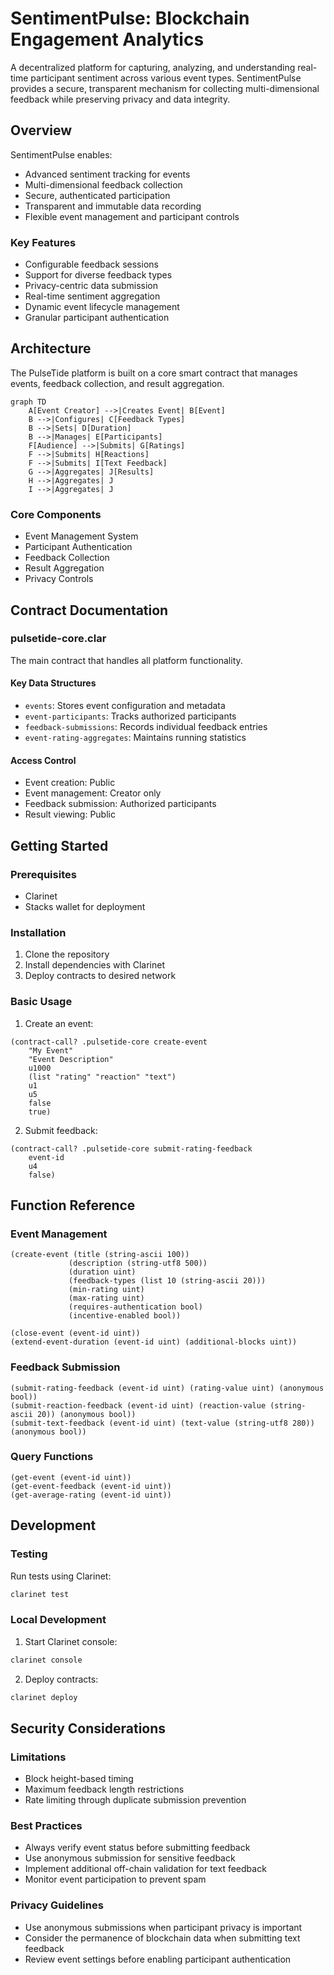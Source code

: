 # SentimentPulse: Blockchain Engagement Analytics

A decentralized platform for capturing, analyzing, and understanding real-time participant sentiment across various event types. SentimentPulse provides a secure, transparent mechanism for collecting multi-dimensional feedback while preserving privacy and data integrity.

## Overview

SentimentPulse enables:
- Advanced sentiment tracking for events
- Multi-dimensional feedback collection
- Secure, authenticated participation
- Transparent and immutable data recording
- Flexible event management and participant controls

### Key Features
- Configurable feedback sessions
- Support for diverse feedback types
- Privacy-centric data submission
- Real-time sentiment aggregation
- Dynamic event lifecycle management
- Granular participant authentication

## Architecture

The PulseTide platform is built on a core smart contract that manages events, feedback collection, and result aggregation.

```mermaid
graph TD
    A[Event Creator] -->|Creates Event| B[Event]
    B -->|Configures| C[Feedback Types]
    B -->|Sets| D[Duration]
    B -->|Manages| E[Participants]
    F[Audience] -->|Submits| G[Ratings]
    F -->|Submits| H[Reactions]
    F -->|Submits| I[Text Feedback]
    G -->|Aggregates| J[Results]
    H -->|Aggregates| J
    I -->|Aggregates| J
```

### Core Components
- Event Management System
- Participant Authentication
- Feedback Collection
- Result Aggregation
- Privacy Controls

## Contract Documentation

### pulsetide-core.clar

The main contract that handles all platform functionality.

#### Key Data Structures
- `events`: Stores event configuration and metadata
- `event-participants`: Tracks authorized participants
- `feedback-submissions`: Records individual feedback entries
- `event-rating-aggregates`: Maintains running statistics

#### Access Control
- Event creation: Public
- Event management: Creator only
- Feedback submission: Authorized participants
- Result viewing: Public

## Getting Started

### Prerequisites
- Clarinet
- Stacks wallet for deployment

### Installation
1. Clone the repository
2. Install dependencies with Clarinet
3. Deploy contracts to desired network

### Basic Usage

1. Create an event:
```clarity
(contract-call? .pulsetide-core create-event 
    "My Event" 
    "Event Description" 
    u1000 
    (list "rating" "reaction" "text") 
    u1 
    u5 
    false 
    true)
```

2. Submit feedback:
```clarity
(contract-call? .pulsetide-core submit-rating-feedback 
    event-id 
    u4 
    false)
```

## Function Reference

### Event Management

```clarity
(create-event (title (string-ascii 100)) 
             (description (string-utf8 500)) 
             (duration uint) 
             (feedback-types (list 10 (string-ascii 20))) 
             (min-rating uint) 
             (max-rating uint) 
             (requires-authentication bool) 
             (incentive-enabled bool))
```

```clarity
(close-event (event-id uint))
(extend-event-duration (event-id uint) (additional-blocks uint))
```

### Feedback Submission

```clarity
(submit-rating-feedback (event-id uint) (rating-value uint) (anonymous bool))
(submit-reaction-feedback (event-id uint) (reaction-value (string-ascii 20)) (anonymous bool))
(submit-text-feedback (event-id uint) (text-value (string-utf8 280)) (anonymous bool))
```

### Query Functions

```clarity
(get-event (event-id uint))
(get-event-feedback (event-id uint))
(get-average-rating (event-id uint))
```

## Development

### Testing
Run tests using Clarinet:
```bash
clarinet test
```

### Local Development
1. Start Clarinet console:
```bash
clarinet console
```

2. Deploy contracts:
```bash
clarinet deploy
```

## Security Considerations

### Limitations
- Block height-based timing
- Maximum feedback length restrictions
- Rate limiting through duplicate submission prevention

### Best Practices
- Always verify event status before submitting feedback
- Use anonymous submission for sensitive feedback
- Implement additional off-chain validation for text feedback
- Monitor event participation to prevent spam

### Privacy Guidelines
- Use anonymous submissions when participant privacy is important
- Consider the permanence of blockchain data when submitting text feedback
- Review event settings before enabling participant authentication